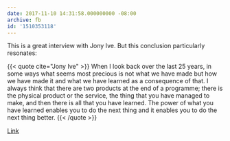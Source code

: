 ```yaml
---
date: 2017-11-10 14:31:58.000000000 -08:00
archive: fb
id: '1510353118'
---
```


This is a great interview with Jony Ive. But this conclusion particularly resonates:

{{< quote cite="Jony Ive" >}}
When I look back over the last 25 years, in some ways what seems most precious is not what we have made but how we have made it and what we have learned as a consequence of that. I always think that there are two products at the end of a programme; there is the physical product or the service, the thing that you have managed to make, and then there is all that you have learned. The power of what you have learned enables you to do the next thing and it enables you to do the next thing better.
{{< /quote >}}

[Link](https://www.wallpaper.com/design/jony-ive-apple-park)
